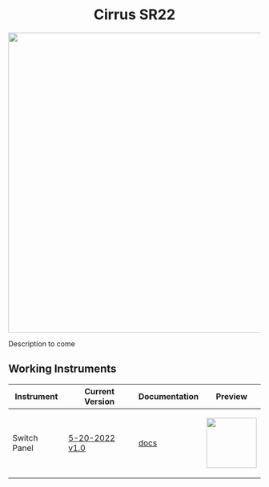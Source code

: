 <p align="center">
  <h1 align="center">Cirrus SR22</h1>
</p>
<p align="center"><img src="https://user-images.githubusercontent.com/75218511/169655131-b64b3a4e-ef3b-44ab-92b1-b68be674fd75.png" width="600"/></p>
<p>Description to come</p>

## Working Instruments

Instrument | Current Version | Documentation | Preview
-------------|-----------------|--------------|--------------
Switch Panel | [5-20-2022 v1.0](https://github.com/Simstrumentation/Air-Manager/blob/main/Instruments/Cirrus_SR22/Switch_Panel/Cirrus%20SR22%20-%20Switch%20Panel.siff?raw=true) | [docs](/msfs2020/Cirrus_SR22/Switch_Panel) | <p align="center"><img src="https://github.com/Simstrumentation/Air-Manager/blob/main/Instruments/Cirrus_SR22/Switch_Panel/d7dd7928-34f6-45c4-2850-6a678bfee942/preview.png" width="100">
  

